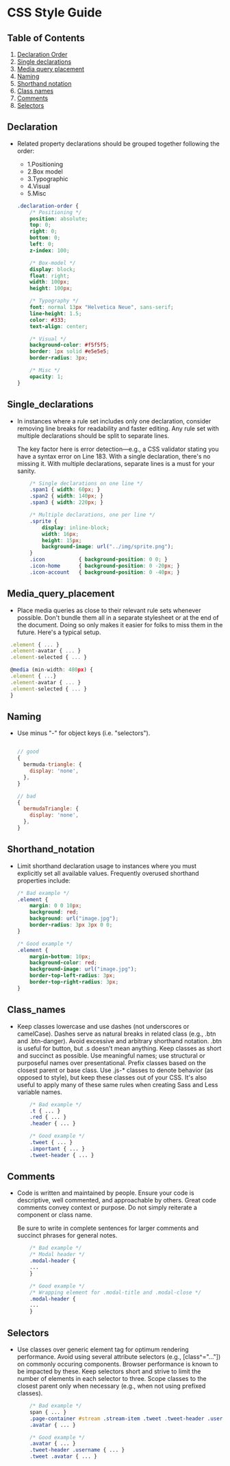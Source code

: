 # CSS Style Guide

## Table of Contents

1. [Declaration Order](#declaration)
1. [Single declarations](#Single_declarations)
1. [Media query placement](#Media_query_placement)
1. [Naming](#naming)
1. [Shorthand notation](#Shorthand_notation)
1. [Class names](#Class_names)
1. [Comments](#comments)
1. [Selectors](#Selectors)

## Declaration 

  - Related property declarations should be grouped together following the order:
      - 1.Positioning
      - 2.Box model
      - 3.Typographic
      - 4.Visual
      - 5.Misc

    ```css
    .declaration-order {
        /* Positioning */
        position: absolute;
        top: 0;
        right: 0;
        bottom: 0;
        left: 0;
        z-index: 100;

        /* Box-model */
        display: block;
        float: right;
        width: 100px;
        height: 100px;

        /* Typography */
        font: normal 13px "Helvetica Neue", sans-serif;
        line-height: 1.5;
        color: #333;
        text-align: center;

        /* Visual */
        background-color: #f5f5f5;
        border: 1px solid #e5e5e5;
        border-radius: 3px;

        /* Misc */
        opacity: 1;
    }
    ```
## Single_declarations
  - In instances where a rule set includes only one declaration, consider removing
      line breaks for readability and faster editing. Any rule set with multiple
      declarations should be split to separate lines.

      The key factor here is error detection—e.g., a CSS validator stating you have
      a syntax error on Line 183. With a single declaration, there's no missing it.
      With multiple declarations, separate lines is a must for your sanity.

    ```css
        /* Single declarations on one line */
        .span1 { width: 60px; }
        .span2 { width: 140px; }
        .span3 { width: 220px; }

        /* Multiple declarations, one per line */
        .sprite {
            display: inline-block;
            width: 16px;
            height: 15px;
            background-image: url("../img/sprite.png");
        }
        .icon           { background-position: 0 0; }
        .icon-home      { background-position: 0 -20px; }
        .icon-account   { background-position: 0 -40px; }
    ```

## Media_query_placement
  - Place media queries as close to their relevant rule sets whenever possible. 
    Don't bundle them    all in a separate stylesheet or at the end of the document. 
    Doing so only makes it easier for    folks to miss them in the future.
    Here's a typical setup.

   ```js
    .element { ... }
    .element-avatar { ... }
    .element-selected { ... }

    @media (min-width: 480px) {
    .element { ...}
    .element-avatar { ... }
    .element-selected { ... }
    }
   ```

## Naming

  - Use minus "-" for object keys (i.e. "selectors").

    ```js

    // good
    {
      bermuda-triangle: {
        display: 'none',
      },
    }

    // bad
    {
      bermudaTriangle: {
        display: 'none',
      },
    }
    ```

## Shorthand_notation

  - Limit shorthand declaration usage to instances where you must 
    explicitly set all available values. Frequently overused shorthand properties include:

    ```css
    /* Bad example */
    .element {
        margin: 0 0 10px;
        background: red;
        background: url("image.jpg");
        border-radius: 3px 3px 0 0;
    }

    /* Good example */
    .element {
        margin-bottom: 10px;
        background-color: red;
        background-image: url("image.jpg");
        border-top-left-radius: 3px;
        border-top-right-radius: 3px;
    }
    ```
## Class_names
  - Keep classes lowercase and use dashes (not underscores or camelCase).
        Dashes serve as natural breaks in related class (e.g., .btn and .btn-danger).
        Avoid excessive and arbitrary shorthand notation.
        .btn is useful for button, but .s doesn't mean anything.
        Keep classes as short and succinct as possible.
        Use meaningful names; use structural or purposeful names over presentational.
        Prefix classes based on the closest parent or base class.
        Use .js-* classes to denote behavior (as opposed to style), but keep these classes out of your CSS.
        It's also useful to apply many of these same rules when creating Sass and Less variable names.

    ```css
        /* Bad example */
        .t { ... }
        .red { ... }
        .header { ... }

        /* Good example */
        .tweet { ... }
        .important { ... }
        .tweet-header { ... }
    ```

## Comments

  - Code is written and maintained by people. Ensure your code is descriptive, 
    well commented, and   approachable by others. 
    Great code comments convey context or purpose. 
    Do    not simply reiterate a component or class name.

    Be sure to write in complete sentences for larger comments and succinct phrases for general notes.

    ```css
        /* Bad example */
        /* Modal header */
        .modal-header {
        ...
        }

        /* Good example */
        /* Wrapping element for .modal-title and .modal-close */
        .modal-header {
        ...
        }
    ```
## Selectors
  - Use classes over generic element tag for optimum rendering performance.
    Avoid using several attribute selectors (e.g., [class^="..."])
    on commonly occuring components. Browser performance is known to be impacted by these.
    Keep selectors short and strive to limit the number of elements in each selector to three.
    Scope classes to the closest parent only when necessary (e.g., when not using prefixed classes).

    ```css
        /* Bad example */
        span { ... }
        .page-container #stream .stream-item .tweet .tweet-header .username { ... }
        .avatar { ... }

        /* Good example */
        .avatar { ... }
        .tweet-header .username { ... }
        .tweet .avatar { ... }
    ```
